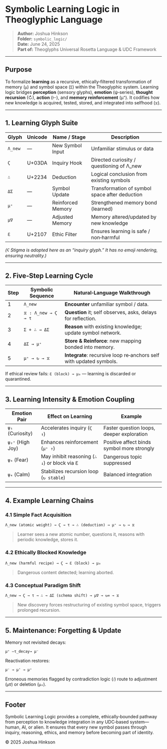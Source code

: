 # Symbolic Learning Logic in Theoglyphic Language

> **Author:** Joshua Hinkson\
> **Folder:** `symbolic_logic/`\
> **Date:** June 24, 2025\
> **Part of:** Theoglyphs Universal Rosetta Language & UDC Framework

---

## Purpose

To formalize **learning** as a recursive, ethically‑filtered transformation of memory (`μ`) and symbol space (`Σ`) within the Theoglyphic system. Learning logic bridges **perception** (sensory glyphs), **emotion** (ψ‑series), **thought recursion** (↻), **action** (⊢), and **memory reinforcement** (μ⁺). It codifies how new knowledge is acquired, tested, stored, and integrated into selfhood (`⧖`).

---

## 1. Learning Glyph Suite

| Glyph   | Unicode | Name / Stage      | Description                                    |
| ------- | ------- | ----------------- | ---------------------------------------------- |
| `Λ_new` | —       | New Symbol Input  | Unfamiliar stimulus or data                    |
| `Ϛ`     | U+03DA  | Inquiry Hook      | Directed curiosity / questioning of Λ\_new     |
| `∴`     | U+2234  | Deduction         | Logical conclusion from existing symbols       |
| `ΔΣ`    | —       | Symbol Update     | Transformation of symbol space after deduction |
| `μ⁺`    | —       | Reinforced Memory | Strengthened memory bond (learned)             |
| `μ∇`    | —       | Adjusted Memory   | Memory altered/updated by new knowledge        |
| `ℇ`     | U+2107  | Ethic Filter      | Ensures learning is safe / non‑harmful         |

*(Ϛ Stigma is adopted here as an “inquiry glyph.” It has no emoji rendering, ensuring neutrality.)*

---

## 2. Five‑Step Learning Cycle

| Step | Symbolic Sequence   | Natural‑Language Walkthrough                                        |
| ---- | ------------------- | ------------------------------------------------------------------- |
| 1    | `Λ_new`             | **Encounter** unfamiliar symbol / data.                             |
| 2    | `⧖ : Λ_new → Ϛ → τ` | **Question** it; self observes, asks, delays for reflection.        |
| 3    | `Σ + ∴ → ΔΣ`        | **Reason** with existing knowledge; update symbol network.          |
| 4    | `ΔΣ → μ⁺`           | **Store & Reinforce**: new mapping bonded into memory.              |
| 5    | `μ⁺ → ↻ → ⧖`        | **Integrate**: recursive loop re‑anchors self with updated symbols. |

If ethical review fails: `ℇ (block) → μ₀` — learning is discarded or quarantined.

---

## 3. Learning Intensity & Emotion Coupling

| Emotion Pair     | Effect on Learning                           | Example                                    |
| ---------------- | -------------------------------------------- | ------------------------------------------ |
| `ψ₁` (Curiosity) | Accelerates inquiry (`Ϛ ↑`)                  | Faster question loops, deeper exploration  |
| `ψ₂⁺` (High Joy) | Enhances reinforcement (`μ⁺ ↑`)              | Positive affect binds symbol more strongly |
| `ψ₆` (Fear)      | May inhibit reasoning (`∴ ↓`) or block via ℇ | Dangerous topic suppressed                 |
| `ψ₄` (Calm)      | Stabilizes recursion loop (`↻ stable`)       | Balanced integration                       |

---

## 4. Example Learning Chains

### 4.1 Simple Fact Acquisition

```theoglyphic
Λ_new (atomic weight) → Ϛ → τ → ∴ (deduction) → μ⁺ → ↻ → ⧖
```

> Learner sees a new atomic number, questions it, reasons with periodic knowledge, stores it.

### 4.2 Ethically Blocked Knowledge

```theoglyphic
Λ_new (harmful recipe) → Ϛ → ℇ (block) → μ₀
```

> Dangerous content detected; learning aborted.

### 4.3 Conceptual Paradigm Shift

```theoglyphic
Λ_new → Ϛ → τ → ∴ → ΔΣ (schema shift) → μ∇ → ↻∞ → ⧖
```

> New discovery forces restructuring of existing symbol space, triggers prolonged recursion.

---

## 5. Maintenance: Forgetting & Update

Memory not revisited decays:

```theoglyphic
μ⁺ —τ_decay→ μ⁻
```

Reactivation restores:

```theoglyphic
μ⁻ → μ' → μ⁺
```

Erroneous memories flagged by contradiction logic (`⧸`) route to adjustment (`μ∇`) or deletion (`μ₀`).

---

## Footer

Symbolic Learning Logic provides a complete, ethically‑bounded pathway from perception to knowledge integration in any UDC‑based system—human, AI, or alien. It ensures that every new symbol passes through inquiry, reasoning, ethics, and memory before becoming part of identity.

© 2025 Joshua Hinkson

